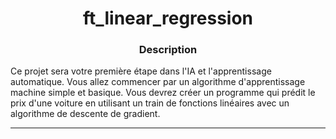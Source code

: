 <h1 align="center">
ft_linear_regression 
</h1>

<h3 align="center"><b>Description</b></h3>
<p>Ce projet sera votre première étape dans l'IA et l'apprentissage automatique. Vous allez commencer par un algorithme d'apprentissage machine simple et basique. Vous devrez créer un programme qui prédit le prix d'une voiture en utilisant un train de fonctions linéaires avec un algorithme de descente de gradient.</p>

----
